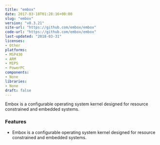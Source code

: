 ```yaml
---
title: "embox"
date: 2017-03-18T01:28:16+00:00
slug: "embox"
version: "v0.3.21"
site-url: "https://github.com/embox/embox"
code-url: "https://github.com/embox/embox"
last-updated: "2018-03-31"
licenses: 
- Other
platforms:
- MSP430
- ARM
- MIPS
- PowerPC
components:
- None
libraries:
- None
draft: false
---
```

Embox is a configurable operating system kernel designed for resource constrained and embedded systems.

<!--more-->

### Features
- Embox is a configurable operating system kernel designed for resource constrained and embedded systems.


